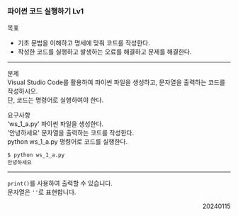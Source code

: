 ### 파이썬 코드 실행하기 Lv1
목표
- 기초 문법을 이해하고 명세에 맞춰 코드를 작성한다.
- 작성한 코드를 실행하고 발생하는 오료를 해결하고 문제를 해결한다.
---
문제  
Visual Studio Code를 활용하여 파이썬 파일을 생성하고, 문자열을 출력하는 코드를 작성하시오.  
단, 코드는 명령어로 실행하여야 한다.  

요구사항  
'ws_1_a.py' 파이썬 파일을 생성한다.  
'안녕하세요' 문자열을 출력하는 코드를 작성한다.  
python ws_1_a.py 명령어로 코드를 실행한다.
```
$ python ws_1_a.py
안녕하세요
```
---
`print()`를 사용하여 출력할 수 있습니다.  
문자열은 `''`로 표현합니다.
<div style="text-align: right">20240115</div>